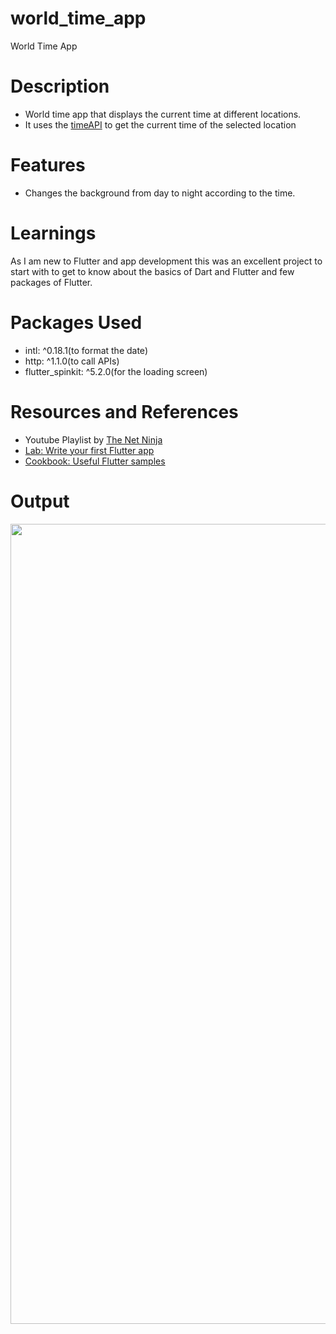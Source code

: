 # world_time_app

World Time App

# Description
- World time app that displays the current time at different locations. 
- It uses the [timeAPI](https://timeapi.io/) to get the current time of the selected location

# Features
- Changes the background from day to night according to the time.

# Learnings
As I am new to Flutter and app development this was an excellent project to start with to get to know about the basics of Dart and Flutter and few packages of Flutter.

# Packages Used
- intl: ^0.18.1(to format the date)
-   http: ^1.1.0(to call APIs)
-   flutter_spinkit: ^5.2.0(for the loading screen)

# Resources and References
- Youtube Playlist by [The Net Ninja](https://www.youtube.com/watch?v=1ukSR1GRtMU&list=PL4cUxeGkcC9jLYyp2Aoh6hcWuxFDX6PBJ)
- [Lab: Write your first Flutter app](https://docs.flutter.dev/get-started/codelab)
- [Cookbook: Useful Flutter samples](https://docs.flutter.dev/cookbook)

# Output

<img src="/images/output/video1.gif](https://github.com/BloodHound31/Flutter/assets/81957270/4a440aa8-9a64-4ffd-87a8-18de84da6419)https://github.com/BloodHound31/Flutter/assets/81957270/4a440aa8-9a64-4ffd-87a8-18de84da6419" width="720" height="1280"/>

# 
